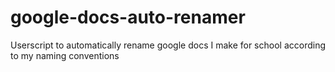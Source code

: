 # google-docs-auto-renamer
Userscript to automatically rename google docs I make for school according to my naming conventions
